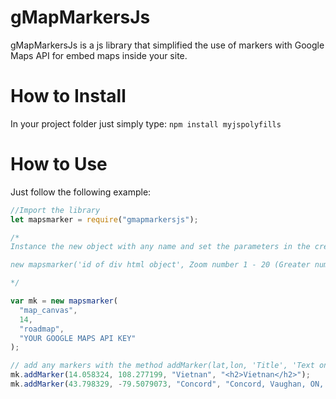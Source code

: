 # gMapMarkersJs

gMapMarkersJs is a js library that simplified the use of markers with Google Maps API for embed maps inside your site.

# How to Install

In your project folder just simply type:
`npm install myjspolyfills`

# How to Use

Just follow the following example:

```javascript
//Import the library
let mapsmarker = require("gmapmarkersjs");

/* 
Instance the new object with any name and set the parameters in the creation like:

new mapsmarker('id of div html object', Zoom number 1 - 20 (Greater number and more magnification),'type of map [roadmap, satellite, terrain or hybrid]', 'YOUR GOOGLE MAPS API KEY');

*/

var mk = new mapsmarker(
  "map_canvas",
  14,
  "roadmap",
  "YOUR GOOGLE MAPS API KEY"
);

// add any markers with the method addMarker(lat,lon, 'Title', 'Text on Html or Plain that show when click on the marker')
mk.addMarker(14.058324, 108.277199, "Vietnan", "<h2>Vietnan</h2>");
mk.addMarker(43.798329, -79.5079073, "Concord", "Concord, Vaughan, ON, Canada");
```
